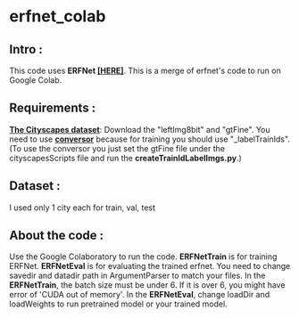 # erfnet_colab

## Intro :

This code uses **ERFNet [[HERE]](https://github.com/Eromera/erfnet_pytorch)**. This is a merge of erfnet's code to run on Google Colab.
 
## Requirements :

[**The Cityscapes dataset**](https://www.cityscapes-dataset.com/): Download the "leftImg8bit" and "gtFine". You need to use **[conversor](https://github.com/mcordts/cityscapesScripts)** because for training you should use "_labelTrainIds". (To use the conversor you just set the gtFine file under the cityscapesScripts file and run the **createTrainIdLabelImgs.py**.)

## Dataset :

I used only 1 city each for train, val, test

## About the code :

Use the Google Colaboratory to run the code. **ERFNetTrain** is for training ERFNet. **ERFNetEval** is for evaluating the trained erfnet. You need to change savedir and datadir path in ArgumentParser to match your files. In the **ERFNetTrain**, the batch size must be under 6. If it is over 6, you might have error of 'CUDA out of memory'. In the **ERFNetEval**, change loadDir and loadWeights to run pretrained model or your trained model.
